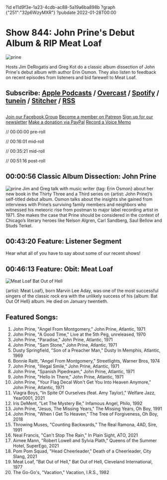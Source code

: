 ?id e11d9f3e-1a23-4cdb-ac88-5a19a6ba898b
?graph {"251":"32p6WzyMXR"}
?pubdate 2022-01-28T00:00
# Show 844: John Prine's Debut Album & RIP Meat Loaf

![prine](https://static.soundopinions.org/images/2022/billboard-leaning-on-old-car-6489-1591213255.jpeg)

Hosts Jim DeRogatis and Greg Kot do a classic album dissection of John Prine's debut album with author Erin Osmon. They also listen to feedback on recent episodes from listeners and bid farewell to Meat Loaf. 


## Subscribe: [Apple Podcasts](https://itunes.apple.com/us/podcast/sound-opinions/id94793843) / [Overcast](https://overcast.fm/itunes94793843/sound-opinions) / [Spotify](https://open.spotify.com/show/1kNR8YL7TBrQuRxDdS4wtU) / [tunein](https://tunein.com/podcasts/Music-Podcasts/Sound-Opinions-p60273/) / [Stitcher](http://www.stitcher.com/podcast/sound-opinions) / [RSS](https://feeds.simplecast.com/Nn6fjnB0)


##
[Join our Facebook Group](https://bit.ly/3sivr9T)
[Become a member on Patreon](https://bit.ly/3slWZvc)
[Sign up for our newsletter](https://bit.ly/3eEvRnG)
[Make a donation via PayPal](https://bit.ly/3dmt9lU)
[Record a Voice Memo](https://bit.ly/2RyD5Ah)


// 00:00:00 pre-roll

// 00:16:01 mid-roll

// 00:35:21 mid-roll

// 00:51:16 post-roll


## 00:00:56 Classic Album Dissection: John Prine
![prine](https://static.soundopinions.org/images/2022/johnprineselftitled_grande_82227c1f_23bd_4da6_b01a_52f79ead733f_large_1491415473.jpeg)
Jim and Greg talk with music writer {tag: Erin Osmon} about her new book in the Thirty Three and a Third series on {artist: John Prine}’s self-titled debut album. Osmon talks about the insights she gained from interviews with Prine’s surviving family members and neighbors who witnessed his meteoric rise from postman to major label recording artist in 1971. She makes the case that Prine should be considered in the context of Chicago’s literary heroes like Nelson Algren, Carl Sandberg, Saul Bellow and Studs Terkel. 
 

## 00:43:20 Feature: Listener Segment

Hear what all of you have to say about some of our recent shows!




## 00:46:13 Feature: Obit: Meat Loaf

![Meat Loaf Bat Out of Hell](https://static.soundopinions.org/assets/844/25112.jpg)

{artist: Meat Loaf}, born Marvin Lee Aday, was one of the most successful singers of the classic rock era with the unlikely success of his {album: Bat Out Of Hell} album. He died on January twentieth.



## Featured Songs:

1. John Prine, "Angel From Montgomery," John Prine, Atlantic, 1971
1. John Prine, "A Good Time," Live at the 5th Peg, unreleased, 1970
1. John Prine, "Paradise," John Prine, Atlantic, 1971
1. John Prine, "Sam Stone," John Prine, Atlantic, 1971
1. Dusty Springfield, "Son of a Preacher Man," Dusty In Memphis, Atlantic, 1969
1. Bonnie Raitt, "Angel From Montgomery," Streetlights, Warner Bros, 1974
1. John Prine, "Illegal Smile," John Prine, Atlantic, 1971
1. John Prine, "Spanish Pipedream," John Prine, Atlantic, 1971
1. John Prine, "Hello In There," John Prine, Atlantic, 1971
1. John Prine, "Your Flag Decal Won't Get You Into Heaven Anymore," John Prine, Atlantic, 1971
1. Viagra Boys, "In Spite Of Ourselves (feat. Amy Taylor)," Welfare Jazz, Year0001, 2021
1. Iris DeMent, "Let The Mystery Be," Infamous Angel,  Philo, 1992
1. John Prine, "Jesus, The Missing Years," The Missing Years, Oh Boy, 1991
1. John Prine, "When I Get To Heaven," The Tree of Forgiveness, Oh Boy, 2018
1. Throwing Muses, "Counting Backwards," The Real Ramona, 4AD, Sire, 1991
1. Neal Francis, "Can't Stop The Rain," In Plain Sight, ATO, 2021
1. Aimee Mann, "Robert Lowell and Sylvia Plath," Queens of the Summer Hotel, SuperEgo, 2021
1. Pom Pom Squad, "Head Cheerleader," Death of a Cheerleader, City Slang, 2021
1. Meat Loaf, "Bat Out of Hell," Bat Out of Hell, Cleveland International, 1977
1. The Go-Go's, "Vacation," Vacation, I.R.S., 1982